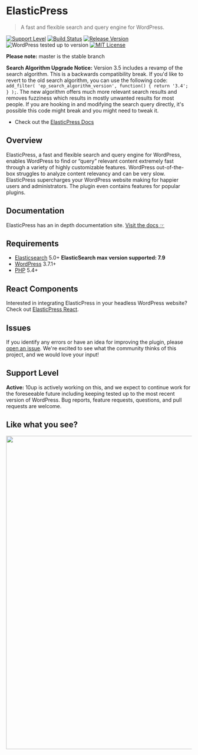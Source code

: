 # ElasticPress

> A fast and flexible search and query engine for WordPress.

[![Support Level](https://img.shields.io/badge/support-active-green.svg)](#support-level) [![Build Status](https://travis-ci.org/10up/ElasticPress.svg?branch=develop)](https://travis-ci.org/10up/ElasticPress) [![Release Version](https://img.shields.io/github/release/10up/ElasticPress.svg)](https://github.com/10up/ElasticPress/releases/latest) ![WordPress tested up to version](https://img.shields.io/badge/WordPress-v5.6%20tested-success.svg) [![MIT License](https://img.shields.io/github/license/10up/ElasticPress.svg)](https://github.com/10up/ElasticPress/blob/develop/LICENSE.md)

**Please note:** master is the stable branch

**Search Algorithm Upgrade Notice:** Version 3.5 includes a revamp of the search algorithm. This is a backwards compatibility break. If you'd like to revert to the old search algorithm, you can use the following code: `add_filter( 'ep_search_algorithm_version', function() { return '3.4'; } );`. The new algorithm offers much more relevant search results and removes fuzziness which results in mostly unwanted results for most people. If you are hooking in and modifying the search query directly, it's possible this code might break and you might need to tweak it.

* Check out the [ElasticPress Docs](http://10up.github.io/ElasticPress/)

## Overview

ElasticPress, a fast and flexible search and query engine for WordPress, enables WordPress to find or “query” relevant content extremely fast through a variety of highly customizable features. WordPress out-of-the-box struggles to analyze content relevancy and can be very slow. ElasticPress supercharges your WordPress website making for happier users and administrators. The plugin even contains features for popular plugins.

## Documentation

ElasticPress has an in depth documentation site. [Visit the docs ☞](http://10up.github.io/ElasticPress/)

## Requirements

* [Elasticsearch](https://www.elastic.co) 5.0+ **ElasticSearch max version supported: 7.9**
* [WordPress](http://wordpress.org) 3.7.1+
* [PHP](https://php.net/) 5.4+

## React Components

Interested in integrating ElasticPress in your headless WordPress website? Check out [ElasticPress React](https://github.com/10up/elasticpress-react).

## Issues

If you identify any errors or have an idea for improving the plugin, please [open an issue](https://github.com/10up/ElasticPress/issues?state=open). We're excited to see what the community thinks of this project, and we would love your input!

## Support Level

**Active:** 10up is actively working on this, and we expect to continue work for the foreseeable future including keeping tested up to the most recent version of WordPress.  Bug reports, feature requests, questions, and pull requests are welcome.

## Like what you see?

<p align="center">
<a href="http://10up.com/contact/"><img src="https://10up.com/uploads/2016/10/10up-Github-Banner.png" width="850"></a>
</p>
